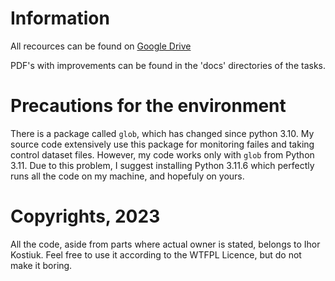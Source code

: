 # Information
All recources can be found on [Google Drive](https://drive.google.com/drive/folders/1PA-pc5VT4rcGqnSS3gIzyzgx6WRRzJxP?usp=share_link)

PDF's with improvements can be found in the 'docs' directories of the tasks.

# Precautions for the environment

There is a package called `glob`, which has changed since python 3.10. My source code extensively use this package for monitoring failes and taking control dataset files. However, my code works only with `glob` from Python 3.11. Due to this problem, I suggest installing Python 3.11.6 which perfectly runs all the code on my machine, and hopefuly on yours.

# Copyrights, 2023
All the code, aside from parts where actual owner is stated, belongs to Ihor Kostiuk. Feel free to use it according to the WTFPL Licence, but do not make it boring.